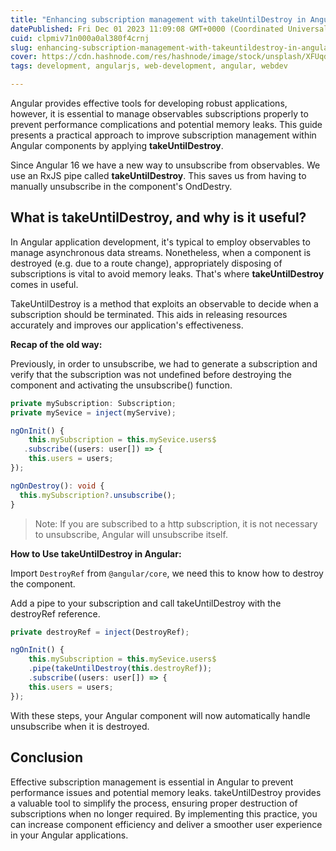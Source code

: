 ```yaml
---
title: "Enhancing subscription management with takeUntilDestroy in Angular"
datePublished: Fri Dec 01 2023 11:09:08 GMT+0000 (Coordinated Universal Time)
cuid: clpmiv71n000a0al380f4crnj
slug: enhancing-subscription-management-with-takeuntildestroy-in-angular
cover: https://cdn.hashnode.com/res/hashnode/image/stock/unsplash/XFUqd0u5U7w/upload/4f9d072c4d4fa74fae07225be10295ff.jpeg
tags: development, angularjs, web-development, angular, webdev

---
```


Angular provides effective tools for developing robust applications, however, it is essential to manage observables subscriptions properly to prevent performance complications and potential memory leaks. This guide presents a practical approach to improve subscription management within Angular components by applying **takeUntilDestroy**.

Since Angular 16 we have a new way to unsubscribe from observables. We use an RxJS pipe called **takeUntilDestroy**. This saves us from having to manually unsubscribe in the component's OndDestry.

## **What is** takeUntilDestroy, and why is it useful?

In Angular application development, it's typical to employ observables to manage asynchronous data streams. Nonetheless, when a component is destroyed (e.g. due to a route change), appropriately disposing of subscriptions is vital to avoid memory leaks. That's where **takeUntilDestroy** comes in useful.

TakeUntilDestroy is a method that exploits an observable to decide when a subscription should be terminated. This aids in releasing resources accurately and improves our application's effectiveness.

**Recap of the old way:**

Previously, in order to unsubscribe, we had to generate a subscription and verify that the subscription was not undefined before destroying the component and activating the unsubscribe() function.

```typescript
private mySubscription: Subscription;
private mySevice = inject(myServive);

ngOnInit() {
    this.mySubscription = this.mySevice.users$
   .subscribe((users: user[]) => {
    this.users = users;
});

ngOnDestroy(): void {
  this.mySubscription?.unsubscribe();
}
```

> Note: If you are subscribed to a http subscription, it is not necessary to unsubscribe, Angular will unsubscribe itself.

**How to Use takeUntilDestroy in Angular:**

Import `DestroyRef` from `@angular/core`, we need this to know how to destroy the component.

Add a pipe to your subscription and call takeUntilDestroy with the destroyRef reference.

```typescript
private destroyRef = inject(DestroyRef);

ngOnInit() {
    this.mySubscription = this.mySevice.users$
    .pipe(takeUntilDestroy(this.destroyRef));
    .subscribe((users: user[]) => {
    this.users = users;
});
```

With these steps, your Angular component will now automatically handle unsubscribe when it is destroyed.

## Conclusion

Effective subscription management is essential in Angular to prevent performance issues and potential memory leaks. takeUntilDestroy provides a valuable tool to simplify the process, ensuring proper destruction of subscriptions when no longer required. By implementing this practice, you can increase component efficiency and deliver a smoother user experience in your Angular applications.